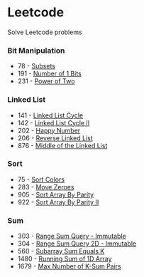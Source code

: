 # Leetcode

Solve Leetcode problems


### Bit Manipulation

- 78 - [Subsets](src/com/namanh/bit_manipulation/Subsets.java)
- 191 - [Number of 1 Bits](src/com/namanh/bit_manipulation/NumberOf1Bits.java)
- 231 - [Power of Two](src/com/namanh/bit_manipulation/PowerOfTwo.java)


### Linked List

- 141 - [Linked List Cycle](src/com/namanh/linked_list/LinkedListCycle.java)
- 142 - [Linked List Cycle II](src/com/namanh/linked_list/LinkedListCycleII.java)
- 202 - [Happy Number](src/com/namanh/linked_list/HappyNumber.java)
- 206 - [Reverse Linked List](src/com/namanh/linked_list/ReverseLinkedList.java)
- 876 - [Middle of the Linked List](src/com/namanh/linked_list/MiddleLinkedList.java)


### Sort

- 75 - [Sort Colors](src/com/namanh/sort/SortColors.java)
- 283 - [Move Zeroes](src/com/namanh/sort/MoveZeroes.java)
- 905 - [Sort Array By Parity](src/com/namanh/sort/SortArrayByParity.java)
- 922 - [Sort Array By Parity II](src/com/namanh/sort/SortArrayByParityII.java)


### Sum

- 303 - [Range Sum Query - Immutable](src/com/namanh/sum/NumArray.java)
- 304 - [Range Sum Query 2D - Immutable](src/com/namanh/sum/NumMatrix.java)
- 560 - [Subarray Sum Equals K](src/com/namanh/sum/SubArraySumEqualsK.java)
- 1480 - [Running Sum of 1D Array](src/com/namanh/sum/RunningSum.java)
- 1679 - [Max Number of K-Sum Pairs](src/com/namanh/sum/MaxNumberOfKSumPairs.java)
